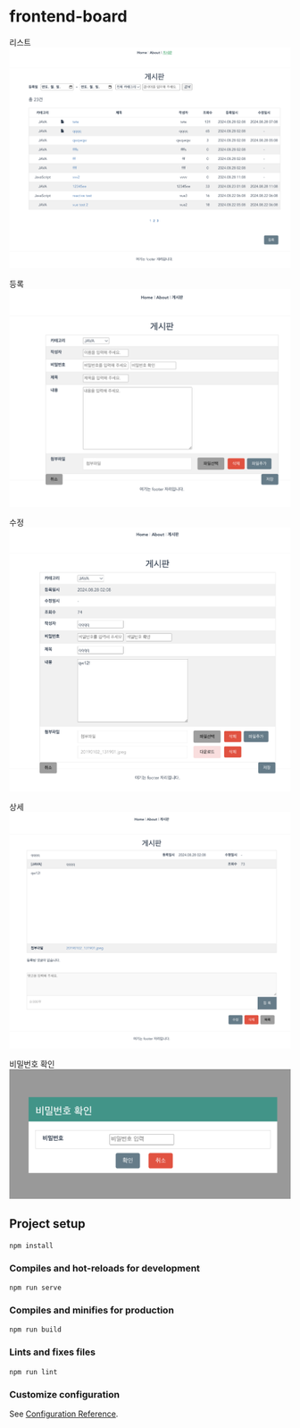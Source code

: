 # frontend-board

리스트
![img.png](리스트.png)

등록
![img.png](등록.png)

수정
![img.png](수정.png)

상세
![img.png](상세.png)

비밀번호 확인
![img.png](비밀번호%20확인.png)

## Project setup
```
npm install
```

### Compiles and hot-reloads for development
```
npm run serve
```

### Compiles and minifies for production
```
npm run build
```

### Lints and fixes files
```
npm run lint
```

### Customize configuration
See [Configuration Reference](https://cli.vuejs.org/config/).
